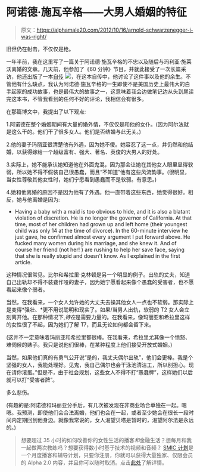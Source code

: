 # 阿诺德·施瓦辛格——大男人婚姻的特征

> 原文：<https://alphamale20.com/2012/10/16/arnold-schwarzenegger-i-was-right/>

旧但仍在射击，不仅仅是枪。

一年半前，我在这里写了一篇关于阿诺德·施瓦辛格的不忠以及随后与玛利亚·施莱沃离婚的文章。几天前，他参加了《60 分钟》节目，并就此接受了一次长篇采访，他还出版了一本[自传](http://www.amazon.com/gp/product/1451662432/ref=as_li_ss_tl?ie=UTF8&camp=1789&creative=390957&creativeASIN=1451662432) ![](img/8aaaacf7a3d861319b77b8433186358a.png)，在这本自传中，他讨论了这件事以及他的余生。不管他有什么缺点，我认为阿诺德·施瓦辛格的一生即使不是美国历史上最伟大的白手起家的成功故事，也是最伟大的故事之一，这意味着我会边做笔记边从头到尾读完这本书，不管我看到的任何不好的评论，我相信会有很多。

在那篇博文中，我提出了以下观点:

1.阿诺德在整个婚姻期间有大量的婚外情，不仅仅是和他的女仆。(因为阿尔法就是这么干的。他们干了很多女人。他们是否结婚与此无关。)

2.他的妻子玛丽亚很清楚他有外遇，因为她不傻。她容忍了这一点，并仍然和他结婚，以获得嫁给一个超级富有、强大、著名、英俊的大男人的好处。

3.实际上，她不能承认她知道他在外面鬼混，因为那会让她在其他女人眼里显得软弱，所以她不得不假装自己很愚蠢，而且“不知道”他有这些风流韵事。(很明显，当女性尊敬其他女性时，她们宁愿看到愚蠢而不是软弱。有意思。)

4.她和他离婚的原因不是因为他有了外遇。他一直带着这些东西，她觉得很好。相反，她与他离婚是因为:

*   Having a baby with a maid is too obvious to hide, and it is also a blatant violation of discretion. He is no longer the governor of California. At that time, most of her children had grown up and left home (their youngest child was only 14 at the time of divorce). In the 60-minute interview he just gave, he confirmed almost every argument I put forward above. He fucked many women during his marriage, and she knew it. And of course her friend (not her! ) are rushing to help her save face, saying that she is really stupid and doesn't know. As I explained in the first article.

这种情况很常见。比尔和希拉里·克林顿是另一个明显的例子。出轨的丈夫，知道自己出轨却不得不装聋作哑的妻子，因为她宁愿看起来像个愚蠢的受害者，也不愿看起来像个弱者。

当然，在我看来，一个女人允许她的大丈夫去操其他女人一点也不软弱。那实际上是变得*强壮、*更不用说聪明和现实了。如果/当男人出轨，软弱的 T2 女人会立刻离开他。在那种情况下,*待在*是需要力量的。在我看来，像玛丽亚和希拉里这样的女性很了不起，因为她们了解 T7，而且无论如何都会留下来。

(这并不一定意味着玛丽亚和希拉里都很棒。在我看来，希拉里尤其像一个愤怒、难伺候的婊子。我只是说他们很棒，在某种程度上他们接受开放式婚姻。)

当然，如果他们真的有勇气公开说“是的，我丈夫偶尔出轨”，他们会更棒。我是个坚强的女人，我能处理好。见鬼，我自己偶尔也会干泳池清洁工，所以别担心。现在请你滚蛋。”但是不，由于社会规划，这些女人不得不打“愚蠢牌”，这样她们以后就可以打“受害者牌”。

多么悲伤。

(有趣的是:阿诺德和玛丽亚分手后，有几次被发现在非商业场合单独在一起。嗯嗯。我预测，即使他们会合法离婚，他们也会在一起，或者至少她会在很长一段时间内定期回到他身边。就像我常说的，女人渴望贝塔是暂时的，渴望阿尔法是永远的。)

> 想要超过 35 小时的如何改善你的女性生活的播客*和*金融生活？想每月和我一起做两次教练吗？想要获得数小时基于技术的视频和音频？ [SMIC 计划](https://alphamale20.kartra.com/page/vIL17)是一个月度播客和辅导计划，只要你注册，你就可以获得大量独家、仅限会员的 Alpha 2.0 内容，并且你可以随时取消。点击[此处](https://alphamale20.kartra.com/page/vIL17)了解详情。
> 
> 